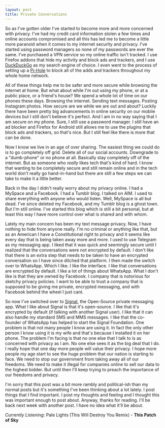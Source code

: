 ```yaml
---
layout: post
title: Private Conversations
---
```


So as I've gotten older I've started to become more and more concerned with privacy. I've had my credit card information stolen a few times and online accounts compromised and all this has led me to become a little more paranoid when it comes to my internet security and privacy. I've started using password managers so none of my passwords are ever the same. I've purchased a VPN service so my online traffic isn't tracked. I use Firefox addons that hide my activity and block ads and trackers, and I use [DuckDuckGo](https://duckduckgo.com) as my search engine of choice. I even went to the process of setting up a [Pi-Hole](www.pihole.net) to block all of the adds and trackers throughout my whole home network.

All of these things help me to be safer and more secure while browsing the internet at home. But what about while I'm out using my phone, or at a public place, or a friend's house? We spend a whole lot of time on our phones these days. Browsing the internet. Sending text messages. Posting Instagram photos. How secure are we while we are out and about? Luckily there have been pretty big advancements in online security on our mobile devices but I still don't believe it's perfect. And I am in no way saying that I am secure on my phone. Sure, I still use a password manager. I still have an ad blocker and Firefox for Android still allows me to use the plugins that block ads and trackers, so that's nice. But I still feel like there is more that can be done.

Now I know we live in an age of over sharing. The easiest thing we could do is to go completely off grid. Delete all of our social accounts. Downgrade to a "dumb-phone" or no phone at all. Basically stay completely off of the internet. But as someone who *really* likes tech that's kind of hard. I know that wanting to be completely secure and still remain online and in the tech world don't really go hand-in-hand but there are still a few steps we can take to make it a little better.

Back in the day I didn't really worry about my privacy online. I had a MySpace and a Facebook. I had a Tumblr blog. I talked on AIM. I used to share everything with anyone who would listen. Well, MySpace is all but dead. I've since deleted my Facebook, and my Tumblr blog is a ghost town. But I'm still online. I've started this blog which is still a bit personal, but at least this way I have more control over what is shared and with whom. 

Lately my main concern has been my text message privacy. Now, I have nothing to hide from anyone really. I'm no criminal or anything like that, but as an American I have a Constitutional right to privacy and it seems like every day that is being taken away more and more. I used to use Telegram as my messaging app. I liked that it was quick and seemingly secure until I realized that the conversations were not encrypted by default. I don't like that there is an extra step that needs to be taken to have an encrypted conversation so I have since ditched that platform. I then made the switch over to WhatsApp. Which I like. I like the interface. I like that conversations are encrypted by default. I like a lot of things about WhatsApp. What I don't like is that they are owned by Facebook. I company that is notorious for sketchy privacy policies. I want to be able to trust a company that is supposed to be giving me private, encrypted messaging, and with Facebook behind the wheel I just cant. 

So now I've switched over to [Signal](www.signal.org), the Open-Source private messaging app. What I like about Signal is that it's open-source. I like that it's encrypted by default (if talking with another Signal user). I like that it can also handle my standard SMS and MMS messages. I like that the co-founder of WhatsApp has helped to start the Signal Foundation. One problem is that not many people I know are using it. In fact the only other person I know using it is my wife and that's because I installed it on her phone. The problem I'm facing is that no one else that I talk to is as concerned with privacy as I am. No one else sees it as the big deal that I do. I really hope that one day more people will value their privacy. I hope more people my age start to see the huge problem that our nation is starting to face. We need to stop our government from taking away all of our freedoms. We need to make it illegal for companies online to sell our data to the highest bidder. But until then I'll keep trying to preach the importance of our freedoms and privacy. 

I'm sorry that this post was a bit more rambly and political-ish than my normal posts but it's something I've been thinking about a lot lately. I post things that I find important. I post my thoughts and feeling and I thought this was important enough to post about. Anyway, thanks for reading. I'll be back next week with another post. I have no idea what it'll be about.



*Currently Listening:* Pale Lights (This Will Destroy You Remix) - **This Patch of Sky**
